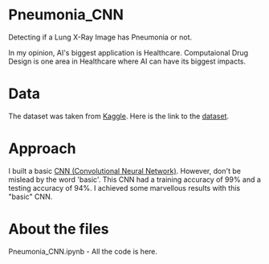 # Pneumonia_CNN
Detecting if a Lung X-Ray Image has Pneumonia or not. 

In my opinion, AI's biggest application is Healthcare. Computaional Drug Design is one area in Healthcare where AI can have its biggest impacts. 

# Data
The dataset was taken from [Kaggle](kaggle.com). Here is the link to the [dataset](https://www.kaggle.com/paultimothymooney/chest-xray-pneumonia). 

# Approach
I built a basic [CNN (Convolutional Neural Network)](https://www.youtube.com/watch?v=x_VrgWTKkiM). However, don't be mislead by the word 'basic'. This CNN had a training accuracy of 99% and a testing accuracy of 94%. I achieved some marvellous results with this "basic" CNN. 

# About the files
Pneumonia_CNN.ipynb - All the code is here. 

